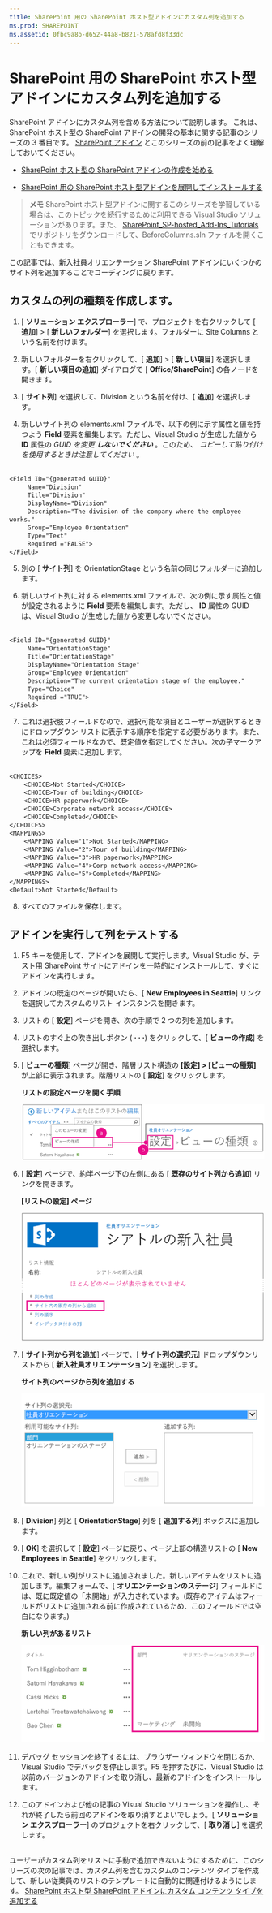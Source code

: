 ```yaml
---
title: SharePoint 用の SharePoint ホスト型アドインにカスタム列を追加する
ms.prod: SHAREPOINT
ms.assetid: 0fbc9a8b-d652-44a8-b821-578afd8f33dc
---
```



# SharePoint 用の SharePoint ホスト型アドインにカスタム列を追加する
SharePoint アドインにカスタム列を含める方法について説明します。
これは、SharePoint ホスト型の SharePoint アドインの開発の基本に関する記事のシリーズの 3 番目です。 [SharePoint アドイン](sharepoint-add-ins.md) とこのシリーズの前の記事をよく理解しておいてください。
  
    
    


-  [SharePoint ホスト型の SharePoint アドインの作成を始める](get-started-creating-sharepoint-hosted-sharepoint-add-ins.md)
    
  
-  [SharePoint 用の SharePoint ホスト型アドインを展開してインストールする](deploy-and-install-a-sharepoint-hosted-sharepoint-add-in.md)
    
  

> **メモ**
> SharePoint ホスト型アドインに関するこのシリーズを学習している場合は、このトピックを続行するために利用できる Visual Studio ソリューションがあります。また、 [SharePoint_SP-hosted_Add-Ins_Tutorials](https://github.com/OfficeDev/SharePoint_SP-hosted_Add-Ins_Tutorials) でリポジトリをダウンロードして、BeforeColumns.sln ファイルを開くこともできます。
  
    
    

この記事では、新入社員オリエンテーション SharePoint アドインにいくつかのサイト列を追加することでコーディングに戻ります。
## カスタムの列の種類を作成します。


  
    
    

1. [ **ソリューション エクスプローラー**] で、プロジェクトを右クリックして [ **追加**] > [ **新しいフォルダー**] を選択します。フォルダーに Site Columns という名前を付けます。
    
  
2. 新しいフォルダーを右クリックして、[ **追加**] > [ **新しい項目**] を選択します。[ **新しい項目の追加**] ダイアログで [ **Office/SharePoint**] の各ノードを開きます。
    
  
3. [ **サイト列**] を選択して、Division という名前を付け、[ **追加**] を選択します。
    
  
4. 新しいサイト列の elements.xml ファイルで、以下の例に示す属性と値を持つよう **Field** 要素を編集します。ただし、Visual Studio が生成した値から **ID** 属性の *GUID を変更 **しないでください*** 。このため、 *コピーして貼り付けを使用するときは注意してください*  。
    
  ```
  
<Field ID="{generated GUID}"
       Name="Division" 
       Title="Division" 
       DisplayName="Division" 
       Description="The division of the company where the employee works." 
       Group="Employee Orientation" 
       Type="Text" 
       Required ="FALSE">
</Field>
  ```

5. 別の [ **サイト列**] を OrientationStage という名前の同じフォルダーに追加します。
    
  
6. 新しいサイト列に対する elements.xml ファイルで、次の例に示す属性と値が設定されるように **Field** 要素を編集します。ただし、 **ID** 属性の GUID は、Visual Studio が生成した値から変更しないでください。
    
  ```
  
<Field ID="{generated GUID}"
       Name="OrientationStage" 
       Title="OrientationStage"
       DisplayName="Orientation Stage" 
       Group="Employee Orientation" 
       Description="The current orientation stage of the employee." 
       Type="Choice"
       Required ="TRUE">
</Field>
  ```

7. これは選択肢フィールドなので、選択可能な項目とユーザーが選択するときにドロップダウン リストに表示する順序を指定する必要があります。また、これは必須フィールドなので、既定値を指定してください。次の子マークアップを **Field** 要素に追加します。
    
  ```
  
<CHOICES>
      <CHOICE>Not Started</CHOICE>
      <CHOICE>Tour of building</CHOICE>
      <CHOICE>HR paperwork</CHOICE>
      <CHOICE>Corporate network access</CHOICE>
      <CHOICE>Completed</CHOICE>
</CHOICES>
<MAPPINGS>
      <MAPPING Value="1">Not Started</MAPPING>
      <MAPPING Value="2">Tour of building</MAPPING>
      <MAPPING Value="3">HR paperwork</MAPPING>
      <MAPPING Value="4">Corp network access</MAPPING>
      <MAPPING Value="5">Completed</MAPPING>
</MAPPINGS>
<Default>Not Started</Default>
  ```

8. すべてのファイルを保存します。
    
  

## アドインを実行して列をテストする


  
    
    

1. F5 キーを使用して、アドインを展開して実行します。Visual Studio が、テスト用 SharePoint サイトにアドインを一時的にインストールして、すぐにアドインを実行します。 
    
  
2. アドインの既定のページが開いたら、[ **New Employees in Seattle**] リンクを選択してカスタムのリスト インスタンスを開きます。
    
  
3. リストの [ **設定**] ページを開き、次の手順で 2 つの列を追加します。
    
1. リストのすぐ上の吹き出しボタン ( **· · ·**) をクリックして、[ **ビューの作成**] を選択します。
    
  
2. [ **ビューの種類**] ページが開き、階層リスト構造の **[設定] > [ビューの種類]** が上部に表示されます。階層リストの [ **設定**] をクリックします。
    
   **リストの設定ページを開く手順**

  

     ![吹き出しボタンがあり、最初の手順としてビューの作成項目が強調表示された「シアトルの新入社員」一覧です。その後、設定の階層リンクが強調表示されたビューの作成ページをポイントします。](images/6c119cae-adf8-42ff-9890-f3aa1e11719d.png)
  

    
    
  
3. [ **設定**] ページで、約半ページ下の左側にある [ **既存のサイト列から追加**] リンクを開きます。
    
   **[リストの設定] ページ**

  

     ![強調表示されたサイト列から列の追加のためのリンクを含むリスト インスタンスの設定ページです。](images/a8698b77-b9d2-40f6-89f6-ccc3c6e06073.png)
  

    
    
  
4. [ **サイト列から列を追加**] ページで、[ **サイト列の選択元**] ドロップダウンリストから [ **新入社員オリエンテーション**] を選択します。
    
   **サイト列のページから列を追加する**

  

     ![サイトの選択列とラベル付けされているドロップ ダウンで新入社員オリエンテーションが選択された、SharePoint 列の選択コントロールです。](images/3b33c622-c52a-45fd-8ea1-d7f307539753.png)
  

    
    
  
5. [ **Division**] 列と [ **OrientationStage**] 列を [ **追加する列**] ボックスに追加します。
    
  
6. [ **OK**] を選択して [ **設定**] ページに戻り、ページ上部の構造リストの [ **New Employees in Seattle**] をクリックします。
    
  
4. これで、新しい列がリストに追加されました。新しいアイテムをリストに追加します。編集フォームで、[ **オリエンテーションのステージ**] フィールドには、既に既定値の「未開始」が入力されています。(既存のアイテムはフィールドがリストに追加される前に作成されているため、このフィールドでは空白になります。)
    
   **新しい列があるリスト**

  

     ![部門とオリエンテーション ステージの新しい列を含む一覧です。](images/d4e17424-c06b-4635-aab8-4912cee5fe35.png)
  

    
    
  
5. デバッグ セッションを終了するには、ブラウザー ウィンドウを閉じるか、Visual Studio でデバッグを停止します。F5 を押すたびに、Visual Studio は以前のバージョンのアドインを取り消し、最新のアドインをインストールします。
    
  
6. このアドインおよび他の記事の Visual Studio ソリューションを操作し、それが終了したら前回のアドインを取り消すとよいでしょう。[ **ソリューション エクスプローラー**] のプロジェクトを右クリックして、[ **取り消し**] を選択します。
    
  

## 
<a name="Nextsteps"> </a>

ユーザーがカスタム列をリストに手動で追加できないようにするために、このシリーズの次の記事では、カスタム列を含むカスタムのコンテンツ タイプを作成して、新しい従業員のリストのテンプレートに自動的に関連付けるようにします。 [SharePoint ホスト型 SharePoint アドインにカスタム コンテンツ タイプを追加する](add-a-custom-content-type-to-a-sharepoint-hostedsharepoint-add-in.md)
  
    
    

